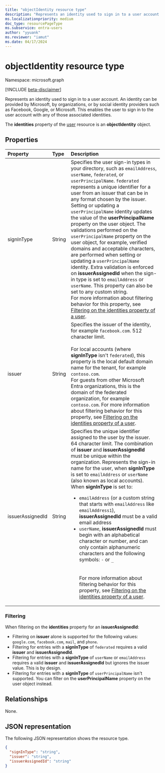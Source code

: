 ```yaml
---
title: "objectIdentity resource type"
description: "Represents an identity used to sign in to a user account."
ms.localizationpriority: medium
doc_type: resourcePageType
ms.subservice: entra-users
author: "yyuank"
ms.reviewer: "iamut"
ms.date: 04/17/2024
---
```


# objectIdentity resource type

Namespace: microsoft.graph

[!INCLUDE [beta-disclaimer](../../includes/beta-disclaimer.md)]

Represents an identity used to sign in to a user account. An identity can be provided by Microsoft, by organizations, or by social identity providers such as Facebook, Google, or Microsoft. This enables the user to sign in to the user account with any of those associated identities.

The **identities** property of the [user](user.md) resource is an **objectIdentity** object.

## Properties


| Property       | Type    | Description |
|:---------------|:--------|:------------|
|signInType|String|Specifies the user sign-in types in your directory, such as `emailAddress`, `userName`, `federated`, or `userPrincipalName`. `federated` represents a unique identifier for a user from an issuer that can be in any format chosen by the issuer. Setting or updating a `userPrincipalName` identity updates the value of the **userPrincipalName** property on the user object. The validations performed on the `userPrincipalName` property on the user object, for example, verified domains and acceptable characters, are performed when setting or updating a `userPrincipalName` identity. Extra validation is enforced on **issuerAssignedId** when the sign-in type is set to `emailAddress` or `userName`. This property can also be set to any custom string. <br> For more information about filtering behavior for this property, see [Filtering on the identities property of a user](#filtering).|
|issuer|String|Specifies the issuer of the identity, for example `facebook.com`. 512 character limit. <br><br>For local accounts (where **signInType** isn't `federated`), this property is the local default domain name for the tenant, for example `contoso.com`. <br> For guests from other Microsoft Entra organizations, this is the domain of the federated organization, for example `contoso.com`. For more information about filtering behavior for this property, see [Filtering on the identities property of a user](#filtering).|
|issuerAssignedId|String|Specifies the unique identifier assigned to the user by the issuer. 64 character limit. The combination of **issuer** and **issuerAssignedId** must be unique within the organization. Represents the sign-in name for the user, when **signInType** is set to `emailAddress` or `userName` (also known as local accounts).<br>When **signInType** is set to: <ul><li>`emailAddress` (or a custom string that starts with `emailAddress` like `emailAddress1`), **issuerAssignedId** must be a valid email address</li><li>`userName`, **issuerAssignedId** must begin with an alphabetical character or number, and can only contain alphanumeric characters and the following symbols: `-` or `_` </li> <br><br>For more information about filtering behavior for this property, see [Filtering on the identities property of a user](#filtering).|


### Filtering

When filtering on the **identities** property for an **issuerAssignedId**:

- Filtering on **issuer** alone is supported for the following values: `google.com`, `facebook.com`, `mail`, and `phone`.
- Filtering for entries with a **signInType** of `federated` requires a valid **issuer** and **issuerAssignedId**.
- Filtering for entries with a **signInType** of `userName` or `emailAddress` requires a valid **issuer** and **issuerAssignedId** but ignores the issuer value. This is by design.
- Filtering for entries with a **signInType** of `userPrincipalName` isn't supported. You can filter on the **userPrincipalName** property on the user object instead.


## Relationships
None.

## JSON representation

The following JSON representation shows the resource type.

<!-- {
  "blockType": "resource",
  "optionalProperties": [

  ],
  "@odata.type": "microsoft.graph.objectIdentity"
}-->

```json
{
  "signInType": "string",
  "issuer": "string",
  "issuerAssignedId": "string"
}
```

<!-- uuid: 8fcb5dbc-d5aa-4681-8e31-b001d5168d79
2015-10-25 14:57:30 UTC -->
<!--
{
  "type": "#page.annotation",
  "description": "objectIdentity resource",
  "keywords": "",
  "section": "documentation",
  "tocPath": "",
  "suppressions": []
}
-->
